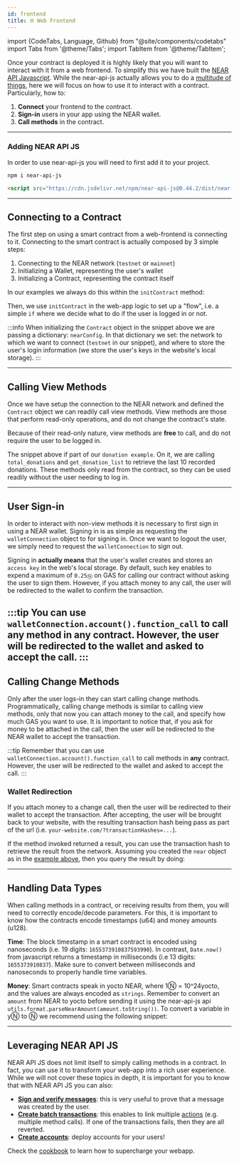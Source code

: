 ```yaml
---
id: frontend
title: 🌐 Web Frontend
---
```

import {CodeTabs, Language, Github} from "@site/components/codetabs"
import Tabs from '@theme/Tabs';
import TabItem from '@theme/TabItem';

Once your contract is deployed it is highly likely that you will want to interact with it from a web frontend.
To simplify this we have built the [NEAR API Javascript](https://github.com/near/near-api-js).
While the near-api-js actually allows you to do a [multitude of things](https://docs.near.org/docs/api/naj-cookbook),
here we will focus on how to use it to interact with a contract. Particularly, how to:

1. **Connect** your frontend to the contract.
2. **Sign-in** users in your app using the NEAR wallet.
3. **Call methods** in the contract.

---

### Adding NEAR API JS
In order to use near-api-js you will need to first add it to your project.

<Tabs className="language-tabs">
  <TabItem value="node" label="node">

  ```bash
  npm i near-api-js
  ```
    
  </TabItem>
  <TabItem value="html" label="HTML">

  ```html
  <script src="https://cdn.jsdelivr.net/npm/near-api-js@0.44.2/dist/near-api-js.min.js" integrity="sha256-W5o4c5DRZZXMKjuL41jsaoBpE/UHMkrGvIxN9HcjNSY=" crossorigin="anonymous"></script>
  ```

  </TabItem>
</Tabs>



---

## Connecting to a Contract
The first step on using a smart contract from a web-frontend is connecting to it. Connecting to the smart contract is actually composed by 3 simple steps:

1. Connecting to the NEAR network (`testnet` or `mainnet`)
2. Initializing a Wallet, representing the user's wallet
3. Initializing a Contract, representing the contract itself
 
In our examples we always do this within the `initContract` method:

<CodeTabs>
  <Language value="🌐 - Javascript" language="js">
    <Github fname="utils.js"
      url="https://github.com/near-examples/docs-examples/blob/main/donation-rs/frontend/assets/js/near/utils.js" start="1" end="23" />
    <Github fname="config.js"
      url="https://github.com/near-examples/docs-examples/blob/main/donation-rs/frontend/assets/js/near/config.js" />
  </Language>
</CodeTabs>

Then, we use `initContract` in the web-app logic to set up a "flow", i.e. a simple `if` where we decide what to do if the user is logged in or not.

<CodeTabs>
  <Language value="🌐 - Javascript" language="js">
    <Github fname="utils.js"
      url="https://github.com/near-examples/docs-examples/blob/main/donation-rs/frontend/assets/js/index.js" start="44" end="54" />
  </Language>
</CodeTabs>

:::info
When initializing the `Contract` object in the snippet above we are passing a dictionary: `nearConfig`. In that dictionary we set: the network to which we want to connect (`testnet` in our snippet), and where to store the user's login information (we store the user's keys in the website's local storage).
:::

---

## Calling View Methods
Once we have setup the connection to the NEAR network and defined the `Contract` object we can readily call view methods.
View methods are those that perform read-only operations, and do not change the contract's state.

Because of their read-only nature, view methods are **free** to call, and do not require the user to be logged in.

<CodeTabs>
  <Language value="🌐 - Javascript" language="js">
    <Github fname="utils.js"
            url="https://github.com/near-examples/docs-examples/blob/main/donation-rs/frontend/assets/js/near/utils.js"
            start="48" end="52" />
  </Language>
</CodeTabs>

The snippet above if part of our `donation example`. On it, we are calling `total_donations` and `get_donation_list` to retrieve the last 10 recorded donations. These methods only read from the contract, so they can be used readily without the user needing to log in.

---

## User Sign-in
In order to interact with non-view methods it is necessary to first sign in using a NEAR wallet. Signing in is as simple as requesting the `walletConnection` object to for signing in. Once we want to logout the user, we simply need to request the `walletConnection` to sign out.

<CodeTabs>
  <Language value="🌐 - Javascript" language="js">
    <Github fname="utils.js"
            url="https://github.com/near-examples/hello-near-rs/blob/main/frontend/assets/js/near/utils.js"
            start="24" end="36" />
  </Language>
</CodeTabs>

Signing in **actually means** that the user's wallet creates and stores an `access key` in the web's local storage. By default, such key enables to expend a maximum of `0.25Ⓝ` on GAS for calling our contract without asking the user to sign them.
However, if you attach money to any call, the user will be redirected to the wallet to confirm the transaction.


:::tip
You can use `walletConnection.account().function_call` to call **any** method in **any** contract. However, the user will be redirected to the wallet and asked to accept the call.
:::
---

## Calling Change Methods
Only after the user logs-in they can start calling change methods. Programmatically, calling change methods is similar to calling view methods, only that now you can attach money to the call, and specify how much GAS you want to use. It is important to notice that, if you ask for money to be attached in the call, then the user will be redirected to the NEAR wallet to accept the transaction.

<CodeTabs>
  <Language value="🌐 - Javascript" language="js">
    <Github fname="utils.js"
            url="https://github.com/near-examples/docs-examples/blob/main/donation-rs/frontend/assets/js/near/utils.js"
            start="63" end="67" />
  </Language>
</CodeTabs>

:::tip
Remember that you can use `walletConnection.account().function_call` to call methods in **any** contract. However, the user will be redirected to the wallet and asked to accept the call.
:::

### Wallet Redirection
If you attach money to a change call, then the user will be redirected to their wallet to accept the transaction. After accepting, the user will be brought back to your website, with the resulting transaction hash being pass as part of the url (i.e. `your-website.com/?transactionHashes=...`).

If the method invoked returned a result, you can use the transaction hash to retrieve the result from the network. Assuming you created the `near` object as in the [example above](#connecting-to-a-contract), then you query the result by doing:

<CodeTabs>
  <Language value="🌐 - Javascript" language="js">
  <Github fname="index.js"
            url="https://github.com/near-examples/docs-examples/blob/main/donation-rs/frontend/assets/js/index.js"
            start="68" end="74" />
    <Github fname="utils.js"
            url="https://github.com/near-examples/docs-examples/blob/main/donation-rs/frontend/assets/js/near/utils.js"
            start="38" end="41" />
  </Language>
</CodeTabs>

---
## Handling Data Types
When calling methods in a contract, or receiving results from them, you will need to correctly encode/decode parameters. For this, it is important to know how the contracts encode timestamps (u64) and money amounts (u128).

**Time**: The block timestamp in a smart contract is encoded using nanoseconds (i.e. 19 digits: `1655373910837593990`). In contrast, `Date.now()` from javascript returns a timestamp in milliseconds (i.e 13 digits: `1655373910837`). Make sure to convert between milliseconds and nanoseconds to properly handle time variables.

**Money**: Smart contracts speak in yocto NEAR, where 1Ⓝ = 10^24yocto, and the values are always encoded as `strings`. Remember to convert an `amount` from NEAR to yocto before sending it using the near-api-js api `utils.format.parseNearAmount(amount.toString())`. To convert a variable in yⓃ to Ⓝ we recommend using the following snippet:

<Github fname="utils.js"
  url="https://github.com/near-examples/docs-examples/blob/main/donation-rs/frontend/assets/js/near/utils.js"
  start="71" end="75" language="js" />

---

## Leveraging NEAR API JS
NEAR API JS does not limit itself to simply calling methods in a contract. In fact, you can use it to transform your web-app into a rich user experience. While we will not cover these topics in depth, it is important for you to know that with NEAR API JS you can also:

- **[Sign and verify messages](https://docs.near.org/docs/api/naj-cookbook#verify-signature)**: this is very useful to prove that a message was created by the user.
- **[Create batch transactions](https://docs.near.org/docs/api/naj-cookbook#batch-transactions)**: this enables to link multiple [actions](../contracts/actions.md) (e.g. multiple method calls). If one of the transactions fails, then they are all reverted.
- **[Create accounts](https://docs.near.org/docs/api/naj-cookbook#create-account)**: deploy accounts for your users!

Check the [cookbook](https://docs.near.org/docs/api/naj-cookbook) to learn how to supercharge your webapp.